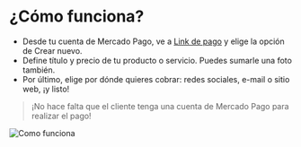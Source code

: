 # ¿Cómo funciona?
 - Desde tu cuenta de Mercado Pago, ve a [Link de pago](https://www.mercadopago[FAKER][URL][DOMAIN]/tools/list) y elige la opción de Crear nuevo.
 - Define título y precio de tu producto o servicio. Puedes sumarle una foto también.
 - Por último, elige por dónde quieres cobrar: redes sociales, e-mail o sitio web, ¡y listo!

> ¡No hace falta que el cliente tenga una cuenta de Mercado Pago para realizar el pago!

![Como funciona](/images/button/byl_crear_compartir.png)

